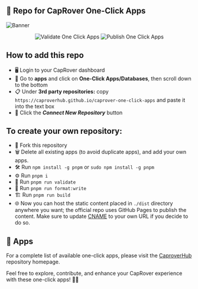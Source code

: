 ## 🚀 Repo for CapRover One-Click Apps

![Banner](https://github.com/caproverhub/caprover-one-click-apps/assets/73314940/f24092a5-9239-475d-9337-3b3222a3686e)

<p align="center">
  <img src="https://github.com/caproverhub/caprover-one-click-apps/actions/workflows/validate_apps.yml/badge.svg?event=push" alt="Validate One Click Apps"></img>
  <img src="https://github.com/caproverhub/caprover-one-click-apps/actions/workflows/deploy.yml/badge.svg?event=push" alt="Publish One Click Apps"></img>
</p>

## How to add this repo

- 🖥️ Login to your CapRover dashboard
- 📲 Go to **apps** and click on **One-Click Apps/Databases**, then scroll down to the bottom
- 📋 Under **3rd party repositories:** copy `https://caproverhub.github.io/caprover-one-click-apps` and paste it into the text box
- 🔄 Click the **_Connect New Repository_** button


## To create your own repository:

- 🍴 Fork this repository
- 🗑️ Delete all existing apps (to avoid duplicate apps), and add your own apps.
- 🛠️ Run `npm install -g pnpm` or `sudo npm install -g pnpm`
- ⚙️ Run `pnpm i`
- 🧪 Run `pnpm run validate`
- 📝 Run `pnpm run format:write`
- 🏗️ Run `pnpm run build` 
- 🌐 Now you can host the static content placed in `./dist` directory anywhere you want; the official repo uses GitHub Pages to publish the content. Make sure to update [CNAME](https://github.com/caproverhub/caprover-one-click-apps/blob/master/public/CNAME) to your own URL if you decide to do so.

## 🚀 Apps

For a complete list of available one-click apps, please visit the [CaproverHub](https://caproverhub.github.io/caprover-one-click-apps/) repository homepage.

Feel free to explore, contribute, and enhance your CapRover experience with these one-click apps! 🚢✨
